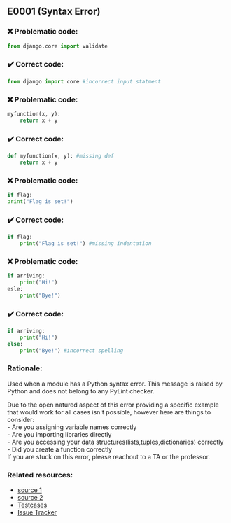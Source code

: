 ## E0001 (Syntax Error)

### :x: Problematic code:

```python
from django.core import validate
```

### :heavy_check_mark: Correct code:

```python
from django import core #incorrect input statment
```

### :x: Problematic code:

```python
myfunction(x, y):
	return x + y
```

### :heavy_check_mark: Correct code:

```python
def myfunction(x, y): #missing def
	return x + y
```

### :x: Problematic code:

```python
if flag:
print("Flag is set!")
```

### :heavy_check_mark: Correct code:

```python
if flag:
	print("Flag is set!") #missing indentation
```

### :x: Problematic code:
```python
if arriving:
    print("Hi!")
esle:
    print("Bye!")
```

### :heavy_check_mark: Correct code:
```python
if arriving:
    print("Hi!")
else:
    print("Bye!") #incorrect spelling 
```

### Rationale:

Used when a module has a Python syntax error.
This message is raised by Python and does not belong to any PyLint checker.

Due to the open natured aspect of this error providing a specific example that would work for all cases isn't possible, however here are things to consider:  
    - Are you assigning variable names correctly  
    - Are you importing libraries directly  
    - Are you accessing your data structures(lists,tuples,dictionaries) correctly  
    - Did you create a function correctly  
If you are stuck on this error, please reachout to a TA or the professor.

### Related resources:
- [source 1](https://www.cs.uct.ac.za/mit_notes/python/Errors_and_Exceptions.html)
- [source 2](http://pylint-messages.wikidot.com/messages:e0001)
- [Testcases](https://github.com/PyCQA/pylint/blob/master/tests/functional/b/blacklisted_name.py)
- [Issue Tracker](https://github.com/PyCQA/pylint/issues?q=is%3Aissue+%22blacklisted-name%22+OR+%22C0102%22)
